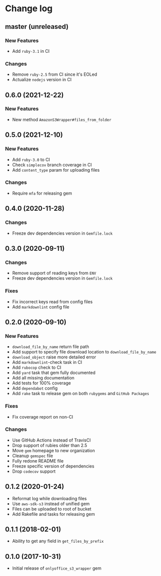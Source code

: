 # Change log

## master (unreleased)

### New Features

* Add `ruby-3.1` in CI

### Changes

* Remove `ruby-2.5` from CI since it's EOLed
* Actualize `nodejs` version in CI

## 0.6.0 (2021-12-22)

### New Features

* New method `AmazonS3Wrapper#files_from_folder`

## 0.5.0 (2021-12-10)

### New Features

* Add `ruby-3.0` to CI
* Check `simplecov` branch coverage in CI
* Add `content_type` param for uploading files

### Changes

* Require `mfa` for releasing gem

## 0.4.0 (2020-11-28)

### Changes

* Freeze dev dependencies version in `Gemfile.lock`

## 0.3.0 (2020-09-11)

### Changes

* Remove support of reading keys from `ENV`
* Freeze dev dependencies version in `Gemfile.lock`

### Fixes

* Fix incorrect keys read from config files
* Add `markdownlint` config file

## 0.2.0 (2020-09-10)

### New Features

* `download_file_by_name` return file path
* Add support to specify file download
  location to `download_file_by_name`
* `download_object` raise more detailed error
* Add `markdownlint`-check task in CI
* Add `rubocop` check to CI
* Add `yard` task that gem fully documented
* Add all missing documentation
* Add tests for 100% coverage
* Add `dependabot` config
* Add `rake` task to release gem on
  both `rubygems` and `GitHub Packages`

### Fixes

* Fix coverage report on non-CI

### Changes

* Use GitHub Actions instead of TravisCI
* Drop support of rubies older than 2.5
* Move `gem` homepage to new organization
* Cleanup `gemspec` file
* Fully redone README file
* Freeze specific version of dependencies
* Drop `codecov` support

## 0.1.2 (2020-01-24)

* Reformat log while downloading files
* Use `aws-sdk-s3` instead of unified gem
* Files can be uploaded to root of bucket
* Add Rakefile and tasks for releasing gem

## 0.1.1 (2018-02-01)

* Ability to get any field in `get_files_by_prefix`

## 0.1.0 (2017-10-31)

* Initial release of `onlyoffice_s3_wrapper` gem
